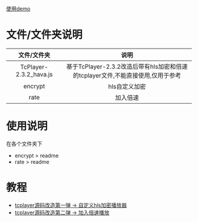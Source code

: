 [使用demo](https://www.weekweekup.cn/course/contribute/detail?i=26)

# 文件/文件夹说明
文件/文件夹 | 说明
:-: | :-: 
TcPlayer-2.3.2_hava.js | 基于TcPlayer-2.3.2改造后带有hls加密和倍速的tcplayer文件,不能直接使用,仅用于参考
encrypt | hls自定义加密
rate | 加入倍速
# 使用说明
在各个文件夹下
- encrypt > readme
- rate > readme
# 教程
- [tcplayer源码改造第一弹 -> 自定义hls加密播放器](https://blog.csdn.net/z13192905903/article/details/102862664)
- [tcplayer源码改造第二弹 -> 加入倍速播放](https://blog.csdn.net/z13192905903/article/details/102862664)
